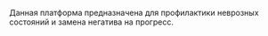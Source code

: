 Данная платформа предназначена для профилактики неврозных состояний и 
замена негатива на прогресс. 